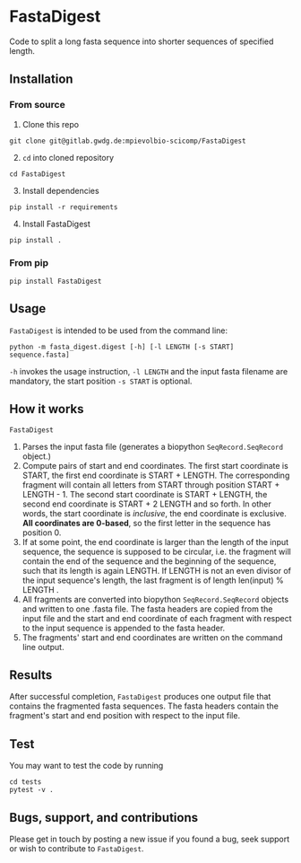 # FastaDigest

Code to split a long  fasta sequence into shorter sequences of specified length.

## Installation
### From source
1. Clone this repo
```console
git clone git@gitlab.gwdg.de:mpievolbio-scicomp/FastaDigest
```

2. `cd` into cloned repository
```console
cd FastaDigest
```
3. Install dependencies
```console
pip install -r requirements
```
4. Install FastaDigest
```console
pip install .
```

### From pip
```console
pip install FastaDigest
```

## Usage
`FastaDigest` is intended to be used from the command line:

```console
python -m fasta_digest.digest [-h] [-l LENGTH [-s START] sequence.fasta]
```
`-h` invokes the usage instruction, `-l LENGTH` and the input fasta filename are mandatory, the start position `-s START` is optional. 

## How it works
`FastaDigest` 
1. Parses the input fasta file (generates a biopython `SeqRecord.SeqRecord` object.)
2. Compute pairs of start and end coordinates. The first start coordinate is START, the first end coordinate is START + LENGTH. The corresponding fragment will contain all letters from START through position START + LENGTH - 1. The second start coordinate is START + LENGTH, the second end coordinate is START + 2 LENGTH and so forth. In other words, the start coordinate is *inclusive*, the end coordinate is exclusive. **All coordinates are 0-based**, so the first letter in the sequence has position 0.
3. If at some point, the end coordinate is larger than the length of the input sequence, the sequence is supposed to be circular, i.e. the fragment will contain the end of the sequence and the beginning of the sequence, such that its length is again LENGTH. If LENGTH is not an even divisor of the input sequence's length, the last fragment is of length len(input) % LENGTH .
4. All fragments are converted into biopython `SeqRecord.SeqRecord` objects and written to one .fasta file. The fasta headers are copied from the input file and the start and end coordinate of each fragment with respect to the input sequence is appended to the fasta header.
5. The fragments' start and end coordinates are written on the command line output. 

## Results
After successful completion, `FastaDigest` produces one output file that contains the fragmented fasta sequences. The fasta headers contain the fragment's start and end position with respect to the input file. 

## Test
You may want to test the code by running
```console
cd tests
pytest -v .
```

## Bugs, support, and contributions
Please get in touch by posting a new issue if you found a bug, seek support or wish to contribute to `FastaDigest`.
